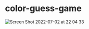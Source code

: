 # color-guess-game
 
![Screen Shot 2022-07-02 at 22 04 33](https://user-images.githubusercontent.com/99422533/177025617-5835490d-04da-41c9-91c0-7e1a43bbd4c3.png)
